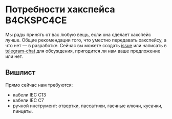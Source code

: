 # Потребности хакспейса B4CKSPC4CE

Мы рады принять от вас любую вещь, если она сделает хакспейс лучше. Общие рекомендации того, что уместно передавать хакспейсу, а что нет — в разработке. Сейчас вы можете создать [issue](https://github.com/b4ck5p4c3/wiki/issues) или написать в [telegram-chat](tg://resolve/?domain=b4ck5p4c3) для обсуждения, пригодится ли нам ваше предложение или нет.

## Вишлист

Прямо сейчас нам требуются:

- кабели IEC C13
- кабели IEC C7
- ручной инструмент: отвертки, пассатижи, гаечные ключи, кусачки, пинцеты.